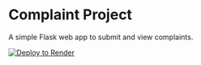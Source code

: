 # Complaint Project

A simple Flask web app to submit and view complaints.

[![Deploy to Render](https://render.com/images/deploy-to-render-button.svg)](https://render.com/deploy?repo=https://github.com/xxxgadget/complaint-project)
